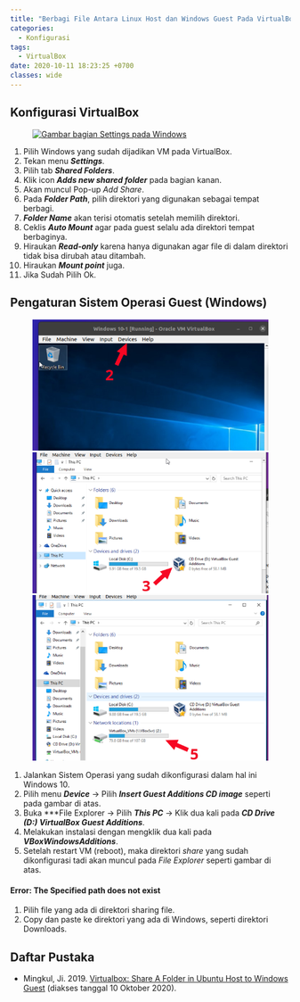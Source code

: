 ```yaml
---
title: "Berbagi File Antara Linux Host dan Windows Guest Pada VirtualBox"
categories:
  - Konfigurasi
tags:
  - VirtualBox
date: 2020-10-11 18:23:25 +0700
classes: wide
---
```

## Konfigurasi VirtualBox
<figure>
    <a href="{{ site.url }}{{ site.baseurl }}/assets/images/2020/berbagi-file-antara-linux-dan-windows/1-Virtualbox-Settings.png"><img src="{{ site.url }}{{ site.baseurl }}/assets/images/2020/berbagi-file-antara-linux-dan-windows/1-Virtualbox-Settings.png" alt="Gambar bagian Settings pada Windows"></a>
</figure>



1. Pilih Windows yang sudah dijadikan VM pada VirtualBox.
2. Tekan menu ***Settings***.
3. Pilih tab ***Shared Folders***.
4. Klik icon ***Adds new shared folder*** pada bagian kanan.
5. Akan muncul Pop-up *Add Share*.
6. Pada ***Folder Path***, pilih direktori yang digunakan sebagai tempat berbagi.
7. ***Folder Name*** akan terisi otomatis setelah memilih direktori.
8. Ceklis ***Auto Mount*** agar pada guest selalu ada direktori tempat berbaginya.
9. Hiraukan ***Read-only*** karena hanya digunakan agar file di dalam direktori tidak bisa dirubah atau ditambah.
10. Hiraukan ***Mount point*** juga.
11. Jika Sudah Pilih Ok.

## Pengaturan Sistem Operasi Guest (Windows)
<figure class="third">
  <a href="/assets/images/2020/berbagi-file-antara-linux-dan-windows/2-Virtualbox-Device-Menu.png"><img src="/assets/images/2020/berbagi-file-antara-linux-dan-windows/2-Virtualbox-Device-Menu.png"></a>
  <a href="/assets/images/2020/berbagi-file-antara-linux-dan-windows/3-file-explorer.png"><img src="/assets/images/2020/berbagi-file-antara-linux-dan-windows/3-file-explorer.png"></a>
  <a href="/assets/images/2020/berbagi-file-antara-linux-dan-windows/4-share-directory.png"><img src="/assets/images/2020/berbagi-file-antara-linux-dan-windows/4-share-directory.png"></a>
</figure>

1. Jalankan Sistem Operasi yang sudah dikonfigurasi dalam hal ini Windows 10.
2. Pilih menu ***Device*** -> Pilih ***Insert Guest Additions CD image*** seperti pada gambar di atas.
3. Buka ***File Explorer -> Pilih ***This PC*** -> Klik dua kali pada ***CD Drive (D:) VirtualBox Guest Additions***.
4. Melakukan instalasi dengan mengklik dua kali pada ***VBoxWindowsAdditions***.
5. Setelah restart VM (reboot), maka direktori *share* yang sudah dikonfigurasi tadi akan muncul pada *File Explorer* seperti gambar di atas.

<div class="notice">
  <h4>Error: The Specified path does not exist</h4>
        <ol>
            <li>Pilih file yang ada di direktori sharing file.</li>
            <li>Copy dan paste ke direktori yang ada di Windows, seperti direktori Downloads.</li>
        </ol>
</div>

## Daftar Pustaka
- Mingkul, Ji. 2019. [Virtualbox: Share A Folder in Ubuntu Host to Windows Guest](http://ubuntuhandbook.org/index.php/2019/06/virtualbox-share-a-folder-in-ubuntu-host-to-windows-guest/) (diakses tanggal 10 Oktober 2020).